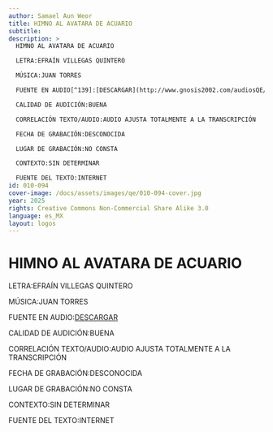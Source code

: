 ```yaml
---
author: Samael Aun Weor
title: HIMNO AL AVATARA DE ACUARIO
subtitle:
description: >
  HIMNO AL AVATARA DE ACUARIO

  LETRA:EFRAÍN VILLEGAS QUINTERO

  MÚSICA:JUAN TORRES

  FUENTE EN AUDIO[^139]:[DESCARGAR](http://www.gnosis2002.com/audiosQE/HIMNO-AL-AVATARA-DE-ACUARIO.zip)

  CALIDAD DE AUDICIÓN:BUENA

  CORRELACIÓN TEXTO/AUDIO:AUDIO AJUSTA TOTALMENTE A LA TRANSCRIPCIÓN

  FECHA DE GRABACIÓN:DESCONOCIDA

  LUGAR DE GRABACIÓN:NO CONSTA

  CONTEXTO:SIN DETERMINAR

  FUENTE DEL TEXTO:INTERNET
id: 010-094
cover-image: /docs/assets/images/qe/010-094-cover.jpg
year: 2025
rights: Creative Commons Non-Commercial Share Alike 3.0
language: es_MX
layout: logos
---
```

# HIMNO AL AVATARA DE ACUARIO

LETRA:EFRAÍN VILLEGAS QUINTERO

MÚSICA:JUAN TORRES

FUENTE EN AUDIO:[DESCARGAR](http://www.gnosis2002.com/audiosQE/HIMNO-AL-AVATARA-DE-ACUARIO.zip)

CALIDAD DE AUDICIÓN:BUENA

CORRELACIÓN TEXTO/AUDIO:AUDIO AJUSTA TOTALMENTE A LA TRANSCRIPCIÓN

FECHA DE GRABACIÓN:DESCONOCIDA

LUGAR DE GRABACIÓN:NO CONSTA

CONTEXTO:SIN DETERMINAR

FUENTE DEL TEXTO:INTERNET
